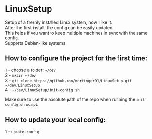 # LinuxSetup

Setup of a freshly installed Linux system, how I like it.  
After the first install, the config can be easily updated.  
This helps if you want to keep multiple machines in sync with the same config.  
Supports Debian-like systems.

## How to configure the project for the first time:

1 - choose a folder: `~/dev`  
2 - `mkdir ~/dev`  
3 - `git clone https://github.com/mortinger91/LinuxSetup.git ~/dev/LinuxSetup`  
4 - `~/dev/LinuxSetup/init-config.sh`

Make sure to use the absolute path of the repo when running the `init-config.sh` script.

## How to update your local config:

1 - `update-config`
